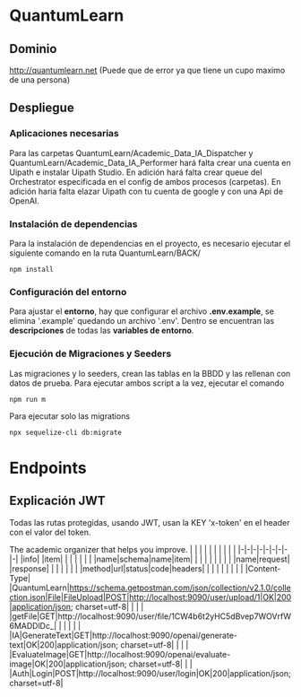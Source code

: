 # QuantumLearn

## Dominio
http://quantumlearn.net
(Puede que de error ya que tiene un cupo maximo de una persona)

## Despliegue
### Aplicaciones necesarias
Para las carpetas QuantumLearn/Academic_Data_IA_Dispatcher y QuantumLearn/Academic_Data_IA_Performer hará falta crear una cuenta en Uipath e instalar Uipath Studio. En adición hará falta crear queue del Orchestrator especificada en el config de ambos procesos (carpetas). En adición haria falta elazar Uipath con tu cuenta de google y con una Api de OpenAI. 

### Instalación de dependencias
Para la instalación de dependencias en el proyecto, es necesario ejecutar el siguiente comando en la ruta QuantumLearn/BACK/

    npm install

### Configuración del entorno
Para ajustar el **entorno**, hay que configurar el archivo **.env.example**, se elimina '.example' quedando un archivo '.env'. Dentro se encuentran las **descripciones** de todas las **variables de entorno**.

### Ejecución de Migraciones y Seeders
Las migraciones y lo seeders, crean las tablas en la BBDD y las rellenan con datos de prueba.
Para ejecutar ambos script a la vez, ejecutar el comando

    npm run m
Para ejecutar solo las migrations

    npx sequelize-cli db:migrate

# Endpoints
## Explicación JWT
Todas las rutas protegidas, usando JWT, usan la KEY 'x-token' en el header con el valor del token.

The academic organizer that helps you improve.
| | | | | | | | | |
|-|-|-|-|-|-|-|-|-|
|info| |item| | | | | | |
|name|schema|name|item| | | | | |
| | | |name|request| |response| | |
| | | | |method|url|status|code|headers|
| | | | | | | | |Content-Type|
|QuantumLearn|https://schema.getpostman.com/json/collection/v2.1.0/collection.json|File|FileUpload|POST|http://localhost:9090/user/upload/1|OK|200|application/json; charset=utf-8|
| | | |getFile|GET|http://localhost:9090/user/file/1CW4b6t2yHC5dBvep7WOVrfW6MADDlDc_| | | |
| | |IA|GenerateText|GET|http://localhost:9090/openai/generate-text|OK|200|application/json; charset=utf-8|
| | | |EvaluateImage|GET|http://localhost:9090/openai/evaluate-image|OK|200|application/json; charset=utf-8|
| | |Auth|Login|POST|http://localhost:9090/user/login|OK|200|application/json; charset=utf-8|
